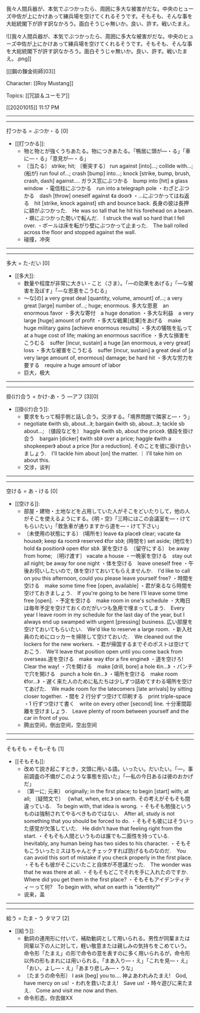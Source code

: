 我々人間兵器が、本気でぶつかったら、周囲に多大な被害がだな。中央のヒューズ中佐が上にかけあって練兵場を空けてくれるそうです。そもそも、そんな事を大総統閣下が許す訳なかろう。面白そうじゃ無いか。良い、許す。戦いたまえ。

![[我々人間兵器が、本気でぶつかったら、周囲に多大な被害がだな。中央のヒューズ中佐が上にかけあって練兵場を空けてくれるそうです。そもそも、そんな事を大総統閣下が許す訳なかろう。面白そうじゃ無いか。良い、許す。戦いたまえ。.png]]

[[[鋼の鍊金術師]03]][](marginnote3app://note/6D9843D4-4C7D-4985-BEFE-E91586EC1AF0)

Character: [[Roy Mustang]]

Topics: [[冗談＆ユーモア]]

[[20201015]] 11:17 PM

***
***

打つかる = ぶつか・る [0] 
- [[打つかる]]: 
	- 物と物とが強くうちあたる。物につきあたる。「鴨居に頭が―・る」「車に―・る」「意見が―・る」
	- 〔当たる〕 strike; hit; 〔衝突する〕 run against [into]…; collide with…; (船が) run foul of…; crash [bump] into…; knock [strike, bump, brush, crash, dash] against….
ガラス窓にぶつかる　bump into [hit] a glass window
・電信柱にぶつかる　run into a telegraph pole
・わざとぶつかる　dash [throw] oneself against 《a door》
・…にぶつかってはね返る　hit [strike, knock against] sth and bounce back.
長身の彼は長押に額がぶつかった.　He was so tall that he hit his forehead on a beam.
・塀にぶつかった勢いで転んだ.　I struck the wall so hard that I fell over.
・ボールは床を転がり壁にぶつかって止まった.　The ball rolled across the floor and stopped against the wall.
	- 碰撞，冲突

***
***

多大 = た-だい [0]
- [[多大]]: 
	- 数量や程度が非常に大きい・こと（さま）。「―の効果をあげる」「―な被害を及ぼす」「―な恩恵をこうむる」
	- ～な[の] a very great deal [quantity, volume, amount] of…; a very great [large] number of…; huge; enormous.
多大な恩恵　an enormous favor
・多大な寄付　a huge donation
・多大な利益　a very large [huge] amount of profit
・多大な戦果[成果]をあげる　make huge military gains [achieve enormous results]
・多大の犠牲を払って　at a huge cost of life; making an enormous sacrifice
・多大な損害をこうむる　suffer [incur, sustain] a huge [an enormous, a very great] loss
・多大な被害をこうむる　suffer [incur, sustain] a great deal of [a very large amount of, enormous] damage; be hard hit
・多大な労力を要する　require a huge amount of labor
	- 巨大，极大

***
***

掛(け)合う = かけ-あ・う ―アフ [3][0] 
- [[掛(け)合う]]: 
	- 要求をもって相手側と話し合う。交渉する。「境界問題で隣家と―・う」
	- negotiate 《with sb, about…》; bargain 《with sb, about…》; tackle sb about…; 〔値段などを〕 haggle 《with sb, about the price》.
値段を掛け合う　bargain [dicker] 《with sb》 over a price; haggle 《with a shopkeeper》 about a price [for a reduction].
そのことを彼に掛け合いましょう.　I'll tackle him about [on] the matter. ｜ I'll take him on about this.
	- 交涉，谈判

***
***

空ける = あ・ける [0] 
- [[空ける]]: 
	- 部屋・建物・土地などを占用していた人がそこをどいたりして，他の人がそこを使えるようにする。《明・空》「三時にはこの会議室を―・けてもらいたい」「救急車が通りますから道を―・けて下さい」
	- 〔未使用の状態にする〕 (場所を) leave 《a place》 clear; vacate 《a house》; keep 《a room》 reserved 《for sb》; (時間を) set aside; (地位を) hold 《a position》 open 《for sb》.
家を空ける　〔留守にする〕 be away from home; 〔明け渡す〕 vacate a house
・一晩家を空ける　stay out all night; be away for one night
・体を空ける　leave oneself free
・午後お伺いしたいので, 体を空けておいてもらえませんか.　I'd like to call on you this afternoon, could you please leave yourself free?
・時間を空ける　make some time free [open, available]
・君が来るなら時間を空けておきましょう.　If you're going to be here I'll leave some time free [open].
・予定を空ける　make room in one's schedule
・大晦日は毎年予定を空けておくのだがいつも急用で埋まってしまう.　Every year I leave room in my schedule for the last day of the year, but I always end up swamped with urgent [pressing] business.
広い部屋を空けておいてもらいたい.　We'd like to reserve a large room.
・新入社員のためにロッカーを掃除して空けておいた.　We cleaned out the lockers for the new workers.
・君が帰国するまでそのポストは空けておこう.　We'll leave that position open until you come back from overseas.道を空ける　make way 《for a fire engine》
・道を空けろ!　Clear the way!
・穴を開ける　make [drill, bore] a hole 《in…》
・パンチで穴を開ける　punch a hole 《in…》
・場所を空ける　make room 《for…》
・遅く来た人のために私たちは少しずつ詰めてすわる場所を空けてあげた.　We made room for the latecomers [late arrivals] by sitting closer together.
・間を 2 行分ずつ空けて印刷する　print triple-space
・1 行ずつ空けて書く　write on every other [second] line.
十分車間距離を空けましょう.　Leave plenty of room between yourself and the car in front of you.
	- 腾出空间，倒出空间，空出空间

***
***

そもそも = そも-そも [1] 
- [[そもそも]]: 
	- 改めて説き起こすとき，文頭に用いる語。いったい。だいたい。「―，事前調査の不備がこのような事態を招いた」「―私の今日あるは彼のおかげだ」
	- 〔第一に; 元来〕 originally; in the first place; to begin [start] with; at all; 〔疑問文で〕 《what, when, etc.》 on earth.
その考えがそもそも間違っている.　To begin with, that idea is wrong.
・そもそも勉強というものは強制されてやるべきものではない.　After all, study is not something that you should be forced to do.
・そもそも彼にはそういった感覚が欠落していた.　He didn't have that feeling right from the start.
・そもそも人間というものは誰でも二面性を持っている.　Inevitably, any human being has two sides to his character.
・そもそもこういったミスはちゃんとチェックすれば防げるものなのだ.　You can avoid this sort of mistake if you check properly in the first place.
・そもそも彼がそこにいたこと自体が不思議だった.　The wonder was that he was there at all.
・そもそもどこでそれを手に入れたのですか.　Where did you get them in the first place?
・そもそもアイデンティティーって何?　To begin with, what on earth is "identity?"
	- 说来，盖

***
***

給う = たま・う タマフ [2] 
- [[給う]]: 
	- 動詞の連用形に付いて，補助動詞として用いられる。男性が同輩または同輩以下の人に対して，軽い敬意または親しみの気持ちをこめていう。命令形「たまえ」の形で命令の意を表すのに多く用いられるが，命令形以外の形もまれには用いられる。「まあ入り―・え」「これを見―・え」「おい，よし―・え」「あまり悲しみ―・うな」
	- 〔たまうの命令形〕 I ask [beg] you to….
神よあわれみたまえ!　God, have mercy on us!
・われを救いたまえ!　Save us!
・時々遊びに来たまえ.　Come and visit me now and then.
	- 命令形态，你去做XX

***